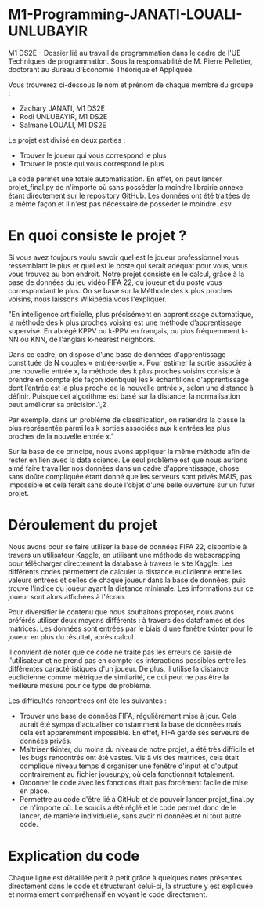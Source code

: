 # M1-Programming-JANATI-LOUALI-UNLUBAYIR

M1 DS2E - Dossier lié au travail de programmation dans le cadre de l'UE Techniques de programmation.
Sous la responsabilité de M. Pierre Pelletier, doctorant au Bureau d'Économie Théorique et Appliquée.

Vous trouverez ci-dessous le nom et prénom de chaque membre du groupe :

- Zachary JANATI, M1 DS2E
- Rodi UNLUBAYIR, M1 DS2E
- Salmane LOUALI, M1 DS2E

Le projet est divisé en deux parties :

- Trouver le joueur qui vous correspond le plus
- Trouver le poste qui vous correspond le plus

Le code permet une totale automatisation. En effet, on peut lancer projet_final.py de n'importe où sans posséder la moindre librairie annexe étant directement sur le repository GitHub.
Les données ont été traitées de la même façon et il n'est pas nécessaire de posséder le moindre .csv.

# En quoi consiste le projet ?

Si vous avez toujours voulu savoir quel est le joueur professionnel vous ressemblant le plus et quel est le poste qui serait adéquat pour vous, vous vous trouvez au bon endroit.
Notre projet consiste en le calcul, grâce à la base de données du jeu vidéo FIFA 22, du joueur et du poste vous correspondant le plus.
On se base sur la Méthode des k plus proches voisins, nous laissons Wikipédia vous l'expliquer.

"En intelligence artificielle, plus précisément en apprentissage automatique, la méthode des k plus proches voisins est une méthode d’apprentissage supervisé. En abrégé KPPV ou k-PPV en français, ou plus fréquemment k-NN ou KNN, de l'anglais k-nearest neighbors.

Dans ce cadre, on dispose d’une base de données d'apprentissage constituée de N couples « entrée-sortie ». Pour estimer la sortie associée à une nouvelle entrée x, la méthode des k plus proches voisins consiste à prendre en compte (de façon identique) les k échantillons d'apprentissage dont l’entrée est la plus proche de la nouvelle entrée x, selon une distance à définir. Puisque cet algorithme est basé sur la distance, la normalisation peut améliorer sa précision.1,2

Par exemple, dans un problème de classification, on retiendra la classe la plus représentée parmi les k sorties associées aux k entrées les plus proches de la nouvelle entrée x."

Sur la base de ce principe, nous avons appliquer la même méthode afin de rester en lien avec la data science. Le seul problème est que nous aurions aimé faire travailler nos données dans un cadre d'apprentissage, chose sans doûte compliquée étant donné que les serveurs sont privés MAIS, pas impossible et cela ferait sans doute l'objet d'une belle ouverture sur un futur projet.

# Déroulement du projet 

Nous avons pour se faire utiliser la base de données FIFA 22, disponible à travers un utilisateur Kaggle, en utilisant une méthode de webscrapping pour télécharger directement la database à travers le site Kaggle.
Les différents codes permettent de calculer la distance euclidienne entre les valeurs entrées et celles de chaque joueur dans la base de données, puis trouve l'indice du joueur ayant la distance minimale. 
Les informations sur ce joueur sont alors affichées à l'écran.

Pour diversifier le contenu que nous souhaitons proposer, nous avons préférés utiliser deux moyens différents : à travers des dataframes et des matrices.
Les données sont entrées par le biais d'une fenêtre tkinter pour le joueur en plus du résultat, après calcul.

Il convient de noter que ce code ne traite pas les erreurs de saisie de l'utilisateur et ne prend pas en compte les interactions possibles entre les différentes caractéristiques d'un joueur. De plus, il utilise la distance euclidienne comme métrique de similarité, ce qui peut ne pas être la meilleure mesure pour ce type de problème.

Les difficultés rencontrées ont été les suivantes :

- Trouver une base de données FIFA, régulièrement mise à jour. Cela aurait été sympa d'actualiser constamment la base de données mais cela est apparemment impossible. En effet, FIFA garde ses serveurs de données privés.
- Maîtriser tkinter, du moins du niveau de notre projet, a été très difficile et les bugs rencontrés ont été vastes. Vis à vis des matrices, cela était compliqué niveau temps d'organiser une fenêtre d'input et d'output contrairement au fichier joueur.py, où cela fonctionnait totalement.
- Ordonner le code avec les fonctions était pas forcément facile de mise en place.
- Permettre au code d'être lié à GitHub et de pouvoir lancer projet_final.py de n'importe où. Le soucis a été réglé et le code permet donc de le lancer, de manière individuelle, sans avoir ni données et ni tout autre code.

# Explication du code

Chaque ligne est détaillée petit à petit grâce à quelques notes présentes directement dans le code et structurant celui-ci, la structure y est expliquée et normalement compréhensif en voyant le code directement.

